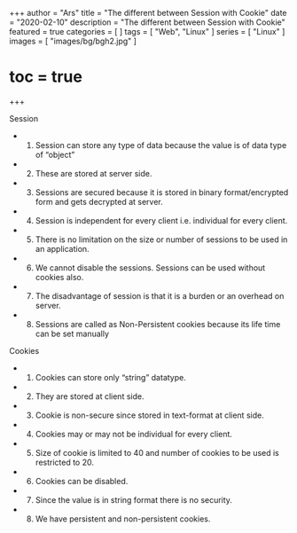 +++
author = "Ars"
title = "The different between Session with Cookie"
date = "2020-02-10"
description = "The different between Session with Cookie"
featured = true
categories = [
]
tags = [
  "Web",
  "Linux"
]
series = [
  "Linux"
]
images = [
  "images/bg/bgh2.jpg"
]
# toc = true
+++

Session
- 1. Session can store any type of data because the value is of data type of “object”
- 2. These are stored at server side.
- 3. Sessions are secured because it is stored in binary format/encrypted form and gets decrypted at server.
- 4. Session is independent for every client i.e. individual for every client.
- 5. There is no limitation on the size or number of sessions to be used in an application.
- 6. We cannot disable the sessions. Sessions can be used without cookies also.
- 7. The disadvantage of session is that it is a burden or an overhead on server.
- 8. Sessions are called as Non-Persistent cookies because its life time can be set manually


Cookies
- 1. Cookies can store only “string” datatype.
- 2. They are stored at client side.
- 3. Cookie is non-secure since stored in text-format at client side.
- 4. Cookies may or may not be individual for every client.
- 5. Size of cookie is limited to 40 and number of cookies to be used is restricted to 20.
- 6. Cookies can be disabled.
- 7. Since the value is in string format there is no security.
- 8. We have persistent and non-persistent cookies.


